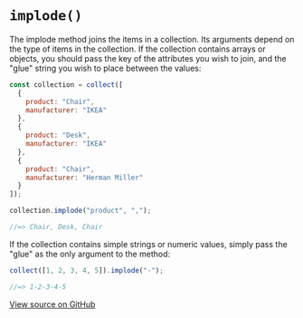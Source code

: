 # `implode()`

The implode method joins the items in a collection. Its arguments depend on the type of items in the collection. If the collection contains arrays or objects, you should pass the key of the attributes you wish to join, and the "glue" string you wish to place between the values:

```js
const collection = collect([
  {
    product: "Chair",
    manufacturer: "IKEA"
  },
  {
    product: "Desk",
    manufacturer: "IKEA"
  },
  {
    product: "Chair",
    manufacturer: "Herman Miller"
  }
]);

collection.implode("product", ",");

//=> Chair, Desk, Chair
```

If the collection contains simple strings or numeric values, simply pass the "glue" as the only argument to the method:

```js
collect([1, 2, 3, 4, 5]).implode("-");

//=> 1-2-3-4-5
```




[View source on GitHub](https://github.com/ecrmnn/collect.js/blob/master/src/methods/implode.js)